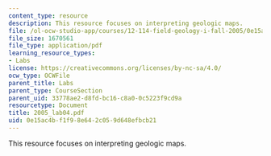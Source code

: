 ```yaml
---
content_type: resource
description: This resource focuses on interpreting geologic maps.
file: /ol-ocw-studio-app/courses/12-114-field-geology-i-fall-2005/0e15ac4bf1f98e642c059d648efbcb21_2005_lab04.pdf
file_size: 1670561
file_type: application/pdf
learning_resource_types:
- Labs
license: https://creativecommons.org/licenses/by-nc-sa/4.0/
ocw_type: OCWFile
parent_title: Labs
parent_type: CourseSection
parent_uid: 33778ae2-d8fd-bc16-c8a0-0c5223f9cd9a
resourcetype: Document
title: 2005_lab04.pdf
uid: 0e15ac4b-f1f9-8e64-2c05-9d648efbcb21
---
```

This resource focuses on interpreting geologic maps.